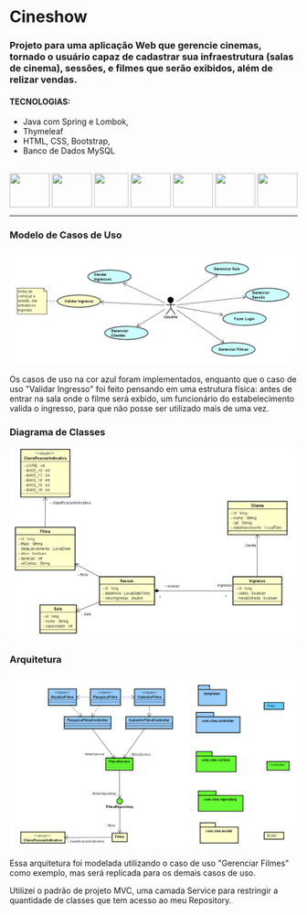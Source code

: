 # Cineshow

### Projeto para uma aplicação Web que gerencie cinemas, tornado o usuário capaz de cadastrar sua infraestrutura (salas de cinema), sessões, e filmes que serão exibidos, além de relizar vendas.

#### TECNOLOGIAS:
- Java com Spring e Lombok,
- Thymeleaf
- HTML, CSS, Bootstrap,
- Banco de Dados MySQL

<div align="center" style="display: inline_block"><br>
    <img align="center" height="60" width="70" src="https://cdn.jsdelivr.net/gh/devicons/devicon/icons/java/java-original.svg" />
    <img align="center" height="60" width="70" src="https://cdn.jsdelivr.net/gh/devicons/devicon/icons/spring/spring-original.svg" />
    <img align="center" height="60" width="60" src="https://www.thymeleaf.org/images/thymeleaf.png" />
    <img align="center" height="60" width="70" src="https://cdn.jsdelivr.net/gh/devicons/devicon/icons/mysql/mysql-original-wordmark.svg" />
    <img align="center" height="60" width="70" src="https://cdn.jsdelivr.net/gh/devicons/devicon/icons/html5/html5-original-wordmark.svg" />
    <img align="center" height="60" width="70" src="https://cdn.jsdelivr.net/gh/devicons/devicon/icons/css3/css3-original-wordmark.svg" />
    <img align="center" height="60" width="70" src="https://cdn.jsdelivr.net/gh/devicons/devicon/icons/bootstrap/bootstrap-original-wordmark.svg" />
</div>

---


### Modelo de Casos de Uso
 
 ![Casos de Uso](assets/Casos%20de%20Uso.png)

Os casos de uso na cor azul foram implementados, enquanto que o caso de uso "Validar Ingresso" foi feito pensando em uma estrutura física: antes de entrar na sala onde o filme será exbido, um funcionário do estabelecimento valida o ingresso, para que não posse ser utilizado mais de uma vez.

### Diagrama de Classes

![diagrama de classes](assets/diagrama%20de%20classes.png)


### Arquitetura

![arquitetura](assets/arquitetura.png)

Essa arquitetura foi modelada utilizando o caso de uso "Gerenciar Filmes" como exemplo, mas será replicada para os demais casos de uso.

Utilizei o padrão de projeto MVC, uma camada Service para restringir a quantidade de classes que tem acesso ao meu Repository. 


